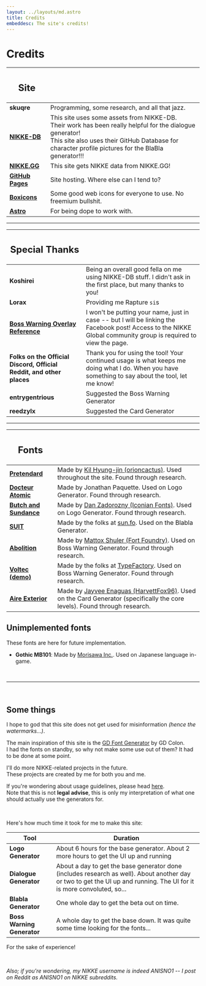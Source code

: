 ```yaml
---
layout: ../layouts/md.astro
title: Credits
embeddesc: The site's credits!
---
```


# Credits

| <h2>Site</h2> | |
| --- | --- |
| **skuqre** | Programming, some research, and all that jazz. |
| [**NIKKE-DB**](https://nikke-db.pages.dev) | This site uses some assets from NIKKE-DB.<br>Their work has been really helpful for the dialogue generator!<br>This site also uses their GitHub Database for character profile pictures for the BlaBla generator!!! |
| [**NIKKE.GG**](https://nikke.gg) | This site gets NIKKE data from NIKKE.GG! |
| [**GitHub Pages**](https://pages.github.com) | Site hosting. Where else can I tend to? |
| [**Boxicons**](https://boxicons.com) | Some good web icons for everyone to use. No freemium bullshit. |
| [**Astro**](https://astro.build) | For being dope to work with. |

---

| <h2>Special Thanks</h2> | |
| --- | --- |
| **Koshirei** | Being an overall good fella on me using NIKKE-DB stuff. I didn't ask in the first place, but many thanks to you! |
| **Lorax** | Providing me Rapture `si`s |
| [**Boss Warning Overlay Reference**](https://www.facebook.com/groups/1103225033747263/permalink/1632637744139320/?mibextid=Nif5oz) | I won't be putting your name, just in case -- but I will be linking the Facebook post! Access to the NIKKE Global community group is required to view the page. |
| **Folks on the Official Discord, Official Reddit, and other places** | Thank you for using the tool! Your continued usage is what keeps me doing what I do. When you have something to say about the tool, let me know! |
| **entrygentrious** | Suggested the Boss Warning Generator |
| **reedzylx** | Suggested the Card Generator |

---

| <h2>Fonts</h2> | |
| --- | --- |
| [**Pretendard**](https://cactus.tistory.com/306) | Made by [Kil Hyung-jin (orioncactus)](https://github.com/orioncactus). Used throughout the site. Found through research. |
| [**Docteur Atomic**](https://www.dafont.com/docteur-atomic.font) | Made by Jonathan Paquette. Used on Logo Generator. Found through research. |
| [**Butch and Sundance**](https://www.dafont.com/butch-sundance.font) | Made by [Dan Zadorozny (Iconian Fonts)](https://www.iconian.com). Used on Logo Generator. Found through research. |
| [**SUIT**](https://sun.fo/suit/) | Made by the folks at [sun.fo](https://sun.fo/). Used on the Blabla Generator. |
| [**Abolition**](https://fortfoundry.com/fonts/abolition) | Made by [Mattox Shuler (Fort Foundry)](https://fortfoundry.com). Used on Boss Warning Generator. Found through research. |
| [**Voltec (demo)**](https://typefactory.co/product/voltec-futuristic-typeface/) | Made by the folks at [TypeFactory](https://typefactory.co). Used on Boss Warning Generator. Found through research. |
| [**Aire Exterior**](https://www.dafont.com/aire-exterior.font) | Made by [Jayvee Enaguas (HarvettFox96)](http://tilde.club/~harvettfox96/). Used on the Card Generator (specifically the core levels). Found through research. |

## Unimplemented fonts
These fonts are here for future implementation.
- **Gothic MB101**: Made by [Morisawa Inc.](https://en.morisawa.co.jp). Used on Japanese language in-game.


<br>

---

<br>

## Some things

I hope to god that this site does not get used for misinformation *(hence the watermarks...)*.

The main inspiration of this site is the [GD Font Generator](https://gdcolon.com/gdfont) by GD Colon. <br>
I had the fonts on standby, so why not make some use out of them? It had to be done at some point.

I'll do more NIKKE-related projects in the future.<br>
These projects are created by me for both you and me.

If you're wondering about usage guidelines, please head [here](/nikke-font-generator/usage).<br>
Note that this is not **legal advise**, this is only my interpretation of what one should actually use the generators for.

<br>

Here's how much time it took for me to make this site:

| Tool | Duration |
| --- | --- |
| **Logo Generator** | About 6 hours for the base generator. About 2 more hours to get the UI up and running |
| **Dialogue Generator** | About a day to get the base generator done (includes research as well). About another day or two to get the UI up and running. The UI for it is more convoluted, so... |
| **Blabla Generator** | One whole day to get the beta out on time. |
| **Boss Warning Generator** | A whole day to get the base down. It was quite some time looking for the fonts... |

For the sake of experience!

<br>

*Also; if you're wondering, my NIKKE username is indeed ANISNO1 -- I post on Reddit as ANISNO1 on NIKKE subreddits.*

<br>

